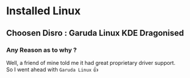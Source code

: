 # Installed Linux

## Choosen Disro : Garuda Linux KDE Dragonised

### Any Reason as to why ?

Well, a friend of mine told me it had great proprietary driver support. <br>
So I went ahead with `Garuda Linux` 👍
